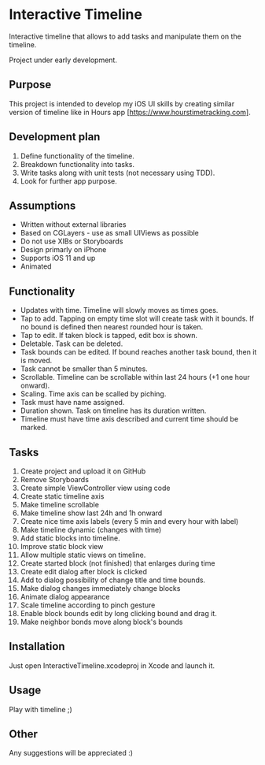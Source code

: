 # Interactive Timeline
Interactive timeline that allows to add tasks and manipulate them on the timeline.

Project under early development.
## Purpose
This project is intended to develop my iOS UI skills by creating similar version of timeline like in Hours app [https://www.hourstimetracking.com].
## Development plan
1. Define functionality of the timeline.
2. Breakdown functionality into tasks.
3. Write tasks along with unit tests (not necessary using TDD).
4. Look for further app purpose.

## Assumptions
- Written without external libraries
- Based on CGLayers - use as small UIViews as possible
- Do not use XIBs or Storyboards
- Design primarly on iPhone
- Supports iOS 11 and up
- Animated

## Functionality
- Updates with time. Timeline will slowly moves as times goes.
- Tap to add. Tapping on empty time slot will create task with it bounds. If no bound is defined then nearest rounded hour is taken.
- Tap to edit. If taken block is tapped, edit box is shown.
- Deletable. Task can be deleted.
- Task bounds can be edited. If bound reaches another task bound, then it is moved.
- Task cannot be smaller than 5 minutes.
- Scrollable. Timeline can be scrollable within last 24 hours (+1 one hour onward).
- Scaling. Time axis can be scalled by piching.
- Task must have name assigned.
- Duration shown. Task on timeline has its duration written.
- Timeline must have time axis described and current time should be marked.

## Tasks
1. Create project and upload it on GitHub
2. Remove Storyboards
3. Create simple ViewController view using code
4. Create static timeline axis
5. Make timeline scrollable
6. Make timeline show last 24h and 1h onward
7. Create nice time axis labels (every 5 min and every hour with label)
8. Make timeline dynamic (changes with time)
9. Add static blocks into timeline.
10. Improve static block view
11. Allow multiple static views on timeline.
12. Create started block (not finished) that enlarges during time
13. Create edit dialog after block is clicked
14. Add to dialog possibility of change title and time bounds.
15. Make dialog changes immediately change blocks
16. Animate dialog appearance
17. Scale timeline according to pinch gesture
18. Enable block bounds edit by long clicking bound and drag it.
19. Make neighbor bonds move along block's bounds

## Installation
Just open InteractiveTimeline.xcodeproj in Xcode and launch it.
## Usage
Play with timeline ;)
## Other
Any suggestions will be appreciated :)
